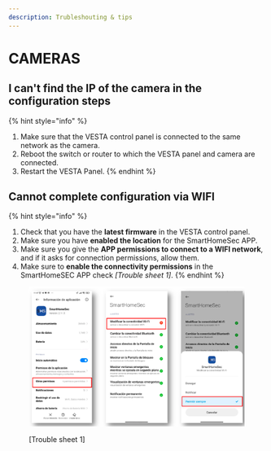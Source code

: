 ```yaml
---
description: Trubleshouting & tips
---
```


# CAMERAS

## I can't find the IP of the camera in the configuration steps

{% hint style="info" %}
1. Make sure that the VESTA control panel is connected to the same network as the camera.
2. Reboot the switch or router to which the VESTA panel and camera are connected.&#x20;
3. Restart the VESTA Panel.
{% endhint %}



## Cannot complete configuration via WIFI

{% hint style="info" %}
1. Check that you have the **latest firmware** in the VESTA control panel.&#x20;
2. Make sure you have **enabled the location** for the SmartHomeSec APP.&#x20;
3. Make sure you give the **APP permissions to connect to a WIFI network**, and if it asks for connection permissions, allow them.&#x20;
4. Make sure to **enable the connectivity permissions** in the SmartHomeSEC APP check _\[Trouble sheet 1]_.
{% endhint %}

<figure><img src="../.gitbook/assets/image (15).png" alt=""><figcaption><p>[Trouble sheet 1]</p></figcaption></figure>

